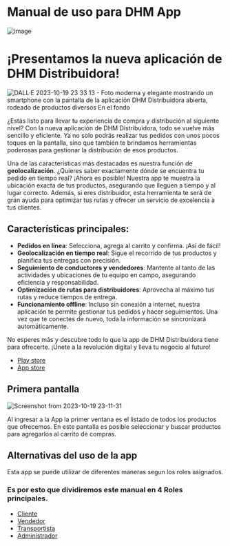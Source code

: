 # Manual de uso para DHM App

![image](https://github.com/DHM-DISTRIBUIDORA/.github/assets/7370358/a3e90cca-dc02-4a91-a1af-32c4899f9891)


# ¡Presentamos la nueva aplicación de DHM Distribuidora!

![DALL·E 2023-10-19 23 33 13 - Foto moderna y elegante mostrando un smartphone con la pantalla de la aplicación DHM Distribuidora abierta, rodeado de productos diversos  En el fondo](https://github.com/DHM-DISTRIBUIDORA/.github/assets/7370358/d72f4342-d216-412f-ace9-b22ac924a2b6)



¿Estás listo para llevar tu experiencia de compra y distribución al siguiente nivel? Con la nueva aplicación de DHM Distribuidora, todo se vuelve más sencillo y eficiente. Ya no solo podrás realizar tus pedidos con unos pocos toques en la pantalla, sino que también te brindamos herramientas poderosas para gestionar la distribución de esos productos.

Una de las características más destacadas es nuestra función de **geolocalización**. ¿Quieres saber exactamente dónde se encuentra tu pedido en tiempo real? ¡Ahora es posible! Nuestra app te muestra la ubicación exacta de tus productos, asegurando que lleguen a tiempo y al lugar correcto. Además, si eres distribuidor, esta herramienta te será de gran ayuda para optimizar tus rutas y ofrecer un servicio de excelencia a tus clientes.

## Características principales:
- **Pedidos en línea**: Selecciona, agrega al carrito y confirma. ¡Así de fácil!
- **Geolocalización en tiempo real**: Sigue el recorrido de tus productos y planifica tus entregas con precisión.
- **Seguimiento de conductores y vendedores**: Mantente al tanto de las actividades y ubicaciones de tu equipo en campo, asegurando eficiencia y responsabilidad.
- **Optimización de rutas para distribuidores**: Aprovecha al máximo tus rutas y reduce tiempos de entrega.
- **Funcionamiento offline**: Incluso sin conexión a internet, nuestra aplicación te permite gestionar tus pedidos y hacer seguimientos. Una vez que te conectes de nuevo, toda la información se sincronizará automáticamente.

No esperes más y descubre todo lo que la app de DHM Distribuidora tiene para ofrecerte. ¡Únete a la revolución digital y lleva tu negocio al futuro!


- [Play store](https://play.google.com/store/apps/details?id=com.distribuidora_dhm_app)
- [App store](https://apps.apple.com/ph/app/dhm-distribuidora/id6451025877)


## Primera pantalla

![Screenshot from 2023-10-19 23-11-31](https://github.com/DHM-DISTRIBUIDORA/.github/assets/7370358/934030f6-178b-4040-b5e4-e624c401086b)


Al ingresar a la App la primer ventana es el listado de todos los productos que ofrecemos.
En este pantalla es posible seleccionar y buscar productos para agregarlos al carrito de compras.


## Alternativas del uso de la app

Esta app se puede utilizar de diferentes maneras segun los roles asignados.

### Es por esto que dividiremos este manual en 4 Roles principales.

- [Cliente](../../../wiki/manualCliente)
- [Vendedor](manualVendedor)
- [Transportista](manualTransportista)
- [Administrador](manualAdministrador)
